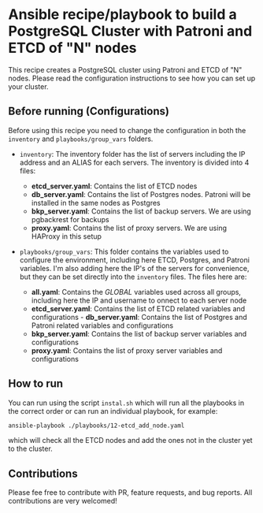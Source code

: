 # Ansible recipe/playbook to build a PostgreSQL Cluster with Patroni and ETCD of "N" nodes

This recipe creates a PostgreSQL cluster using Patroni and ETCD of "N" nodes. Please read the configuration instructions to see how you can set up your cluster.

## Before running (Configurations)

Before using this recipe you need to change the configuration in both the `inventory` and `playbooks/group_vars` folders.

 - `inventory`: The inventory folder has the list of servers including the IP address and an ALIAS for each servers. The inventory is divided into 4 files:
   - __etcd_server.yaml__: Contains the list of ETCD nodes
   - __db_server.yaml__: Contains the list of Postgres nodes. Patroni will be installed in the same nodes as Postgres
   - __bkp_server.yaml__: Contains the list of backup servers. We are using pgbackrest for backups
   - __proxy.yaml__: Contains the list of proxy servers. We are using HAProxy in this setup

 - `playbooks/group_vars`: This folder contains the variables used to configure the environment, including here ETCD, Postgres, and Patroni variables. I'm also adding here the IP's of the servers for convenience, but they can be set directly into the `inventory` files. The files here are:
   - __all.yaml__: Contains the *GLOBAL* variables used across all groups, including here the IP and username to  onnect to each server node
   - __etcd_server.yaml__: Contains the list of ETCD related variables and configurations    - __db_server.yaml__: Contains the list of Postgres and Patroni related variables and configurations
   - __bkp_server.yaml__: Contains the list of backup server variables and configurations
   - __proxy.yaml__: Contains the list of proxy server variables and configurations


## How to run

You can run using the script `instal.sh` which will run all the playbooks in the correct order or can run an individual playbook, for example: 

``` bash
ansible-playbook ./playbooks/12-etcd_add_node.yaml
```

which will check all the ETCD nodes and add the ones not in the cluster yet to the cluster.  

## Contributions

Please fee free to contribute with PR, feature requests, and bug reports. All contributions are very welcomed!
